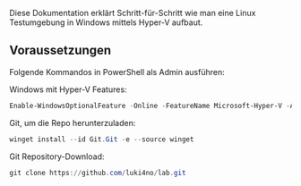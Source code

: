 Diese Dokumentation erklärt Schritt-für-Schritt wie man eine Linux Testumgebung in Windows mittels Hyper-V aufbaut.

## Voraussetzungen

Folgende Kommandos in PowerShell als Admin ausführen:

Windows mit Hyper-V Features:

```powershell
Enable-WindowsOptionalFeature -Online -FeatureName Microsoft-Hyper-V -All
```

Git, um die Repo herunterzuladen:

```powershell
winget install --id Git.Git -e --source winget
```

Git Repository-Download:

```powershell
git clone https://github.com/luki4no/lab.git 
```
